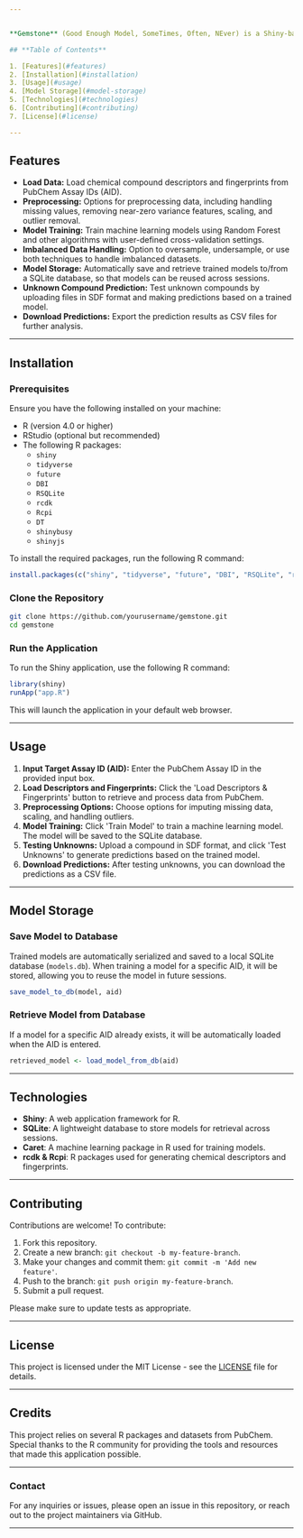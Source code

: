 ```yaml
---


**Gemstone** (Good Enough Model, SomeTimes, Often, NEver) is a Shiny-based web application designed for predictive modeling on biological assay data using machine learning algorithms. This app allows users to train models, save and retrieve models from a database, and test new compound predictions.

## **Table of Contents**

1. [Features](#features)
2. [Installation](#installation)
3. [Usage](#usage)
4. [Model Storage](#model-storage)
5. [Technologies](#technologies)
6. [Contributing](#contributing)
7. [License](#license)

---
```


## **Features**

- **Load Data:** Load chemical compound descriptors and fingerprints from PubChem Assay IDs (AID).
- **Preprocessing:** Options for preprocessing data, including handling missing values, removing near-zero variance features, scaling, and outlier removal.
- **Model Training:** Train machine learning models using Random Forest and other algorithms with user-defined cross-validation settings.
- **Imbalanced Data Handling:** Option to oversample, undersample, or use both techniques to handle imbalanced datasets.
- **Model Storage:** Automatically save and retrieve trained models to/from a SQLite database, so that models can be reused across sessions.
- **Unknown Compound Prediction:** Test unknown compounds by uploading files in SDF format and making predictions based on a trained model.
- **Download Predictions:** Export the prediction results as CSV files for further analysis.

---

## **Installation**

### **Prerequisites**

Ensure you have the following installed on your machine:
- R (version 4.0 or higher)
- RStudio (optional but recommended)
- The following R packages:
  - `shiny`
  - `tidyverse`
  - `future`
  - `DBI`
  - `RSQLite`
  - `rcdk`
  - `Rcpi`
  - `DT`
  - `shinybusy`
  - `shinyjs`

To install the required packages, run the following R command:

```r
install.packages(c("shiny", "tidyverse", "future", "DBI", "RSQLite", "rcdk", "Rcpi", "DT", "shinybusy", "shinyjs"))
```

### **Clone the Repository**

```bash
git clone https://github.com/yourusername/gemstone.git
cd gemstone
```

### **Run the Application**

To run the Shiny application, use the following R command:

```r
library(shiny)
runApp("app.R")
```

This will launch the application in your default web browser.

---

## **Usage**

1. **Input Target Assay ID (AID):** Enter the PubChem Assay ID in the provided input box.
2. **Load Descriptors and Fingerprints:** Click the 'Load Descriptors & Fingerprints' button to retrieve and process data from PubChem.
3. **Preprocessing Options:** Choose options for imputing missing data, scaling, and handling outliers.
4. **Model Training:** Click 'Train Model' to train a machine learning model. The model will be saved to the SQLite database.
5. **Testing Unknowns:** Upload a compound in SDF format, and click 'Test Unknowns' to generate predictions based on the trained model.
6. **Download Predictions:** After testing unknowns, you can download the predictions as a CSV file.

---

## **Model Storage**

### **Save Model to Database**

Trained models are automatically serialized and saved to a local SQLite database (`models.db`). When training a model for a specific AID, it will be stored, allowing you to reuse the model in future sessions.

```r
save_model_to_db(model, aid)
```

### **Retrieve Model from Database**

If a model for a specific AID already exists, it will be automatically loaded when the AID is entered.

```r
retrieved_model <- load_model_from_db(aid)
```

---

## **Technologies**

- **Shiny**: A web application framework for R.
- **SQLite**: A lightweight database to store models for retrieval across sessions.
- **Caret**: A machine learning package in R used for training models.
- **rcdk & Rcpi**: R packages used for generating chemical descriptors and fingerprints.

---

## **Contributing**

Contributions are welcome! To contribute:

1. Fork this repository.
2. Create a new branch: `git checkout -b my-feature-branch`.
3. Make your changes and commit them: `git commit -m 'Add new feature'`.
4. Push to the branch: `git push origin my-feature-branch`.
5. Submit a pull request.

Please make sure to update tests as appropriate.

---

## **License**

This project is licensed under the MIT License - see the [LICENSE](LICENSE) file for details.

---

## **Credits**

This project relies on several R packages and datasets from PubChem. Special thanks to the R community for providing the tools and resources that made this application possible.

---

### **Contact**

For any inquiries or issues, please open an issue in this repository, or reach out to the project maintainers via GitHub.

---

